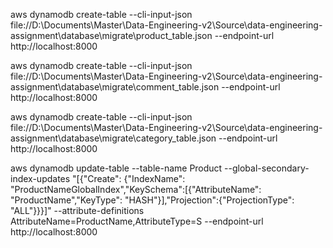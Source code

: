 aws dynamodb create-table --cli-input-json file://D:\Documents\Master\Data-Engineering-v2\Source\data-engineering-assignment\database\migrate\product_table.json  --endpoint-url http://localhost:8000

aws dynamodb create-table --cli-input-json file://D:\Documents\Master\Data-Engineering-v2\Source\data-engineering-assignment\database\migrate\comment_table.json  --endpoint-url http://localhost:8000

aws dynamodb create-table --cli-input-json file://D:\Documents\Master\Data-Engineering-v2\Source\data-engineering-assignment\database\migrate\category_table.json  --endpoint-url http://localhost:8000

aws dynamodb update-table --table-name Product --global-secondary-index-updates "[{\"Create\": {\"IndexName\": \"ProductNameGlobalIndex\",\"KeySchema\":[{\"AttributeName\": \"ProductName\",\"KeyType\": \"HASH\"}],\"Projection\":{\"ProjectionType\": \"ALL\"}}}]" --attribute-definitions AttributeName=ProductName,AttributeType=S --endpoint-url http://localhost:8000